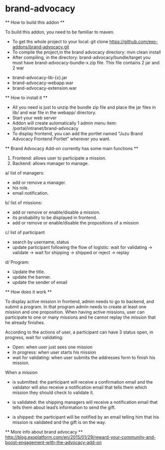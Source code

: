 brand-advocacy
==============
** How to build this addon **

To build this addon, you need to be familiar to maven.
+ To get ths whole project to your local: git clone https://github.com/exo-addons/brand-advocacy.git
+ To compile the project,in the brand advocacy directory: mvn clean install
+ After compiling, in the directory: brand-advocacy/bundle/target you must have brand-advocacy-bundle-x.zip file. This file contains 2 jar and 2 war
- brand-advocacy-lib-{x}.jar
- brand-advocacy-webapp.war
- brand-advocacy-extension.war

** How to install it **
+ All you need is just to unzip the bundle zip file and place the jar files in lib/ and war file in the webapp/ directory.
+ Start your web server
+ Addon will create automatically 1 admin menu item: /portal/intranet/brand-advocacy
+ To display frontend, you can add the portlet named "Juzu Brand Advocacy Frontend Portlet" wherever you want.

** Brand Advocacy Add-on currently has some main functions **

1. Frontend: allows user to participate a mission.
2. Backend: allows manager to manage.

a/ list of managers:
- add or remove a manager.
- his role.
- email notification.

b/ list of missions:
- add or remove or enable/disable a mission.
- its probability to be displayed in frontend.
- add or remove or enable/disable the propositions of a mission

c/ list of participant
- search by username, status
- update participant following the flow of logistic: wait for validating -> validate -> wait for shipping -> shipped or reject -> replay

d/ Program:
- Update the title.
- update the banner.
- update the sender of email

** How does it work **

To display active mission in frontend, admin needs to go to backend, and submit a program.
In that program admin needs to create at least one mission and one proposition.
When having active missions, user can participate to one or many missions and he cannot replay the mission that he already finishes.

According to the actions  of user, a participant can have 3 status open, in progress, wait for validating:
- Open: when user just sees one mission
- In progress: when user starts his mission
- wait for validating: when user submits the addresses form to finish his mission.

When a mission

- is submitted: the participant will receive a confirmation email and the validator will also receive a notification email that tells them which mission they should check to validate it.

- is validated: the shipping managers will receive a notification email that tells them about lead’s information to send the gift.

- is shipped: the participant will be notified by an email telling him that his mission is validated and the gift is on the way.

** More info about brand advocacy **
http://blog.exoplatform.com/en/2015/01/29/reward-your-community-and-boost-engagement-with-the-advocacy-add-on